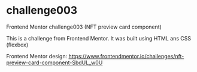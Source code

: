 # challenge003
Frontend Mentor challenge003 (NFT preview card component)

This is a challenge from Frontend Mentor. It was built using HTML ans CSS (flexbox)

Frontend Mentor design: https://www.frontendmentor.io/challenges/nft-preview-card-component-SbdUL_w0U
